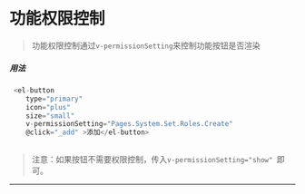 # 功能权限控制

>功能权限控制通过`v-permissionSetting`来控制功能按钮是否渲染

##### 用法
```javascript
 <el-button 
    type="primary" 
    icon="plus" 
    size="small" 
    v-permissionSetting="Pages.System.Set.Roles.Create"  
    @click="_add" >添加</el-button>
    
 ```

 >注意：如果按钮不需要权限控制，传入`v-permissionSetting="show" `即可。


---

